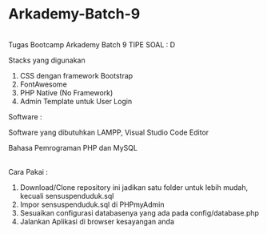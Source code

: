 # Arkademy-Batch-9
<br>
Tugas Bootcamp Arkademy Batch 9 TIPE SOAL : D
<br>
<p>Stacks yang digunakan</p>
<ol>
  <li>CSS dengan framework Bootstrap</li>
  <li>FontAwesome</li>
  <li>PHP Native (No Framework)</li>
  <li>Admin Template untuk User Login</li>
</ol>
Software :
<br>
<p>Software yang dibutuhkan LAMPP, Visual Studio Code Editor</p>
<p>Bahasa Pemrograman PHP dan MySQL</p>
<br>
Cara Pakai :
<br>
<ol>
  <li>Download/Clone repository ini jadikan satu folder untuk lebih mudah, kecuali sensuspenduduk.sql</li>
  <li>Impor sensuspenduduk.sql di PHPmyAdmin</li>
  <li>Sesuaikan configurasi databasenya yang ada pada config/database.php</li>
  <li>Jalankan Aplikasi di browser kesayangan anda</li>
</ol>
